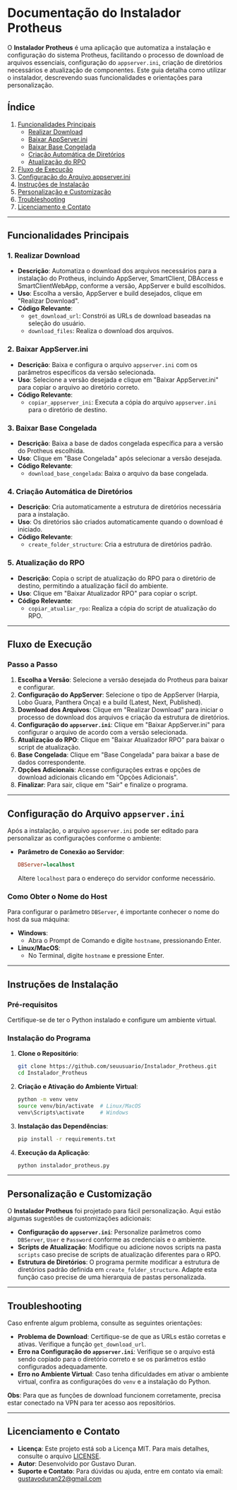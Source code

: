 # Documentação do Instalador Protheus

O **Instalador Protheus** é uma aplicação que automatiza a instalação e configuração do sistema Protheus, facilitando o processo de download de arquivos essenciais, configuração do `appserver.ini`, criação de diretórios necessários e atualização de componentes. 
Este guia detalha como utilizar o instalador, descrevendo suas funcionalidades e orientações para personalização.

## Índice
1. [Funcionalidades Principais](#funcionalidades-principais)
   - [Realizar Download](#1-realizar-download)
   - [Baixar AppServer.ini](#2-baixar-appserverini)
   - [Baixar Base Congelada](#3-baixar-base-congelada)
   - [Criação Automática de Diretórios](#4-criação-automática-de-diretórios)
   - [Atualização do RPO](#5-atualização-do-rpo)
2. [Fluxo de Execução](#fluxo-de-execução)
3. [Configuração do Arquivo appserver.ini](#configuração-do-arquivo-appserverini)
4. [Instruções de Instalação](#instruções-de-instalação)
5. [Personalização e Customização](#personalização-e-customização)
6. [Troubleshooting](#troubleshooting)
7. [Licenciamento e Contato](#licenciamento-e-contato)

---

## Funcionalidades Principais

### 1. Realizar Download
   - **Descrição**: Automatiza o download dos arquivos necessários para a instalação do Protheus, incluindo AppServer, SmartClient, DBAccess e SmartClientWebApp, conforme a versão, AppServer e build escolhidos.
   - **Uso**: Escolha a versão, AppServer e build desejados, clique em "Realizar Download".
   - **Código Relevante**:
     - `get_download_url`: Constrói as URLs de download baseadas na seleção do usuário.
     - `download_files`: Realiza o download dos arquivos.

### 2. Baixar AppServer.ini
   - **Descrição**: Baixa e configura o arquivo `appserver.ini` com os parâmetros específicos da versão selecionada.
   - **Uso**: Selecione a versão desejada e clique em "Baixar AppServer.ini" para copiar o arquivo ao diretório correto.
   - **Código Relevante**:
     - `copiar_appserver_ini`: Executa a cópia do arquivo `appserver.ini` para o diretório de destino.

### 3. Baixar Base Congelada
   - **Descrição**: Baixa a base de dados congelada específica para a versão do Protheus escolhida.
   - **Uso**: Clique em "Base Congelada" após selecionar a versão desejada.
   - **Código Relevante**:
     - `download_base_congelada`: Baixa o arquivo da base congelada.

### 4. Criação Automática de Diretórios
   - **Descrição**: Cria automaticamente a estrutura de diretórios necessária para a instalação.
   - **Uso**: Os diretórios são criados automaticamente quando o download é iniciado.
   - **Código Relevante**:
     - `create_folder_structure`: Cria a estrutura de diretórios padrão.

### 5. Atualização do RPO
   - **Descrição**: Copia o script de atualização do RPO para o diretório de destino, permitindo a atualização fácil do ambiente.
   - **Uso**: Clique em "Baixar Atualizador RPO" para copiar o script.
   - **Código Relevante**:
     - `copiar_atualiar_rpo`: Realiza a cópia do script de atualização do RPO.

---

## Fluxo de Execução

### Passo a Passo
1. **Escolha a Versão**: Selecione a versão desejada do Protheus para baixar e configurar.
2. **Configuração do AppServer**: Selecione o tipo de AppServer (Harpia, Lobo Guara, Panthera Onça) e a build (Latest, Next, Published).
3. **Download dos Arquivos**: Clique em "Realizar Download" para iniciar o processo de download dos arquivos e criação da estrutura de diretórios.
4. **Configuração do `appserver.ini`**: Clique em "Baixar AppServer.ini" para configurar o arquivo de acordo com a versão selecionada.
5. **Atualização do RPO**: Clique em "Baixar Atualizador RPO" para baixar o script de atualização.
6. **Base Congelada**: Clique em "Base Congelada" para baixar a base de dados correspondente.
7. **Opções Adicionais**: Acesse configurações extras e opções de download adicionais clicando em "Opções Adicionais".
8. **Finalizar**: Para sair, clique em "Sair" e finalize o programa.

---

## Configuração do Arquivo `appserver.ini`

Após a instalação, o arquivo `appserver.ini` pode ser editado para personalizar as configurações conforme o ambiente:

- **Parâmetro de Conexão ao Servidor**:
  ```ini
  DBServer=localhost
  ```
  Altere `localhost` para o endereço do servidor conforme necessário.

### Como Obter o Nome do Host
Para configurar o parâmetro `DBServer`, é importante conhecer o nome do host da sua máquina:

- **Windows**:
   - Abra o Prompt de Comando e digite `hostname`, pressionando Enter.
- **Linux/MacOS**:
   - No Terminal, digite `hostname` e pressione Enter.

---

## Instruções de Instalação

### Pré-requisitos
Certifique-se de ter o Python instalado e configure um ambiente virtual.

### Instalação do Programa

1. **Clone o Repositório**:
   ```bash
   git clone https://github.com/seuusuario/Instalador_Protheus.git
   cd Instalador_Protheus
   ```

2. **Criação e Ativação do Ambiente Virtual**:
   ```bash
   python -m venv venv
   source venv/bin/activate  # Linux/MacOS
   venv\Scripts\activate     # Windows
   ```

3. **Instalação das Dependências**:
   ```bash
   pip install -r requirements.txt
   ```

4. **Execução da Aplicação**:
   ```bash
   python instalador_protheus.py
   ```

---

## Personalização e Customização

O **Instalador Protheus** foi projetado para fácil personalização. Aqui estão algumas sugestões de customizações adicionais:

- **Configuração do `appserver.ini`**: Personalize parâmetros como `DBServer`, `User` e `Password` conforme as credenciais e o ambiente.
- **Scripts de Atualização**: Modifique ou adicione novos scripts na pasta `scripts` caso precise de scripts de atualização diferentes para o RPO.
- **Estrutura de Diretórios**: O programa permite modificar a estrutura de diretórios padrão definida em `create_folder_structure`. Adapte esta função caso precise de uma hierarquia de pastas personalizada.

---

## Troubleshooting

Caso enfrente algum problema, consulte as seguintes orientações:

- **Problema de Download**: Certifique-se de que as URLs estão corretas e ativas. Verifique a função `get_download_url`.
- **Erro na Configuração do `appserver.ini`**: Verifique se o arquivo está sendo copiado para o diretório correto e se os parâmetros estão configurados adequadamente.
- **Erro no Ambiente Virtual**: Caso tenha dificuldades em ativar o ambiente virtual, confira as configurações do `venv` e a instalação do Python.

**Obs**: Para que as funções de download funcionem corretamente, precisa estar conectado na VPN para ter acesso aos repositórios.

---

## Licenciamento e Contato

- **Licença**: Este projeto está sob a Licença MIT. Para mais detalhes, consulte o arquivo [LICENSE](LICENSE).
- **Autor**: Desenvolvido por Gustavo Duran.
- **Suporte e Contato**: Para dúvidas ou ajuda, entre em contato via email: gustavoduran22@gmail.com